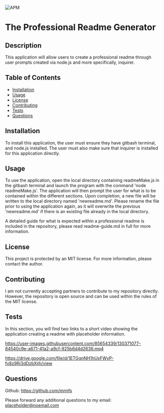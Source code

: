 ![APM](https://img.shields.io/apm/l/vim-mode?style=plastic)
# The Professional Readme Generator 

## Description

This application will allow users to create a professional readme through user prompts created via node.js and more specifically, inquirer.

## Table of Contents

* [Installation](#installation)
* [Usage](#usage)
* [License](#license)
* [Contributing](contributing)
* [Tests](#tests)
* [Questions](#questions)


## Installation

To install this application, the user must ensure they have gitbash terminal, and node.js installed. The user must also make sure that inquirer is installed for this application directly.


## Usage

To use the application, open the local directory containing readmeMake.js in the gitbash terminal and launch the program with the command 'node readmeMake.js'. The application will then prompt the user for what is to be contained within the different sections. Upon completion, a new file will be written to the local directory named 'newreadme.md'. Please rename the file prior to using the application again, as it will overwrite the previous 'newreadme.md' if there is an existing file already in the local directory.

A detailed guide for what is expected within a professional readme is included in the repository, please read readme-guide.md in full for more information.


## License

This project is protected by an MIT license. For more information, please contact the author.


## Contributing

I am not currently accepting partners to contribute to my repository directly. However, the repository is open source and can be used within the rules of the MIT license.


## Tests

In this section, you will find two links to a short video showing the application creating a readme with placeholder information.

https://user-images.githubusercontent.com/85654339/130371077-84540c9e-a671-41a2-a9cf-925b6d4d2636.mp4

https://drive.google.com/file/d/1ETGgnNH1hUxFWyP-fv8z9Ri3dDzbXjih/view


## Questions

Github: https://github.com/mmifs

Please forward any additional questions to my email: placeholder@noemail.com
